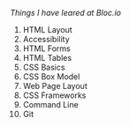 *Things I have leared at Bloc.io*

1. HTML Layout
2. Accessibility
3. HTML Forms
4. HTML Tables
5. CSS Basics
6. CSS Box Model
7. Web Page Layout
8. CSS Frameworks
9. Command Line
10. Git
